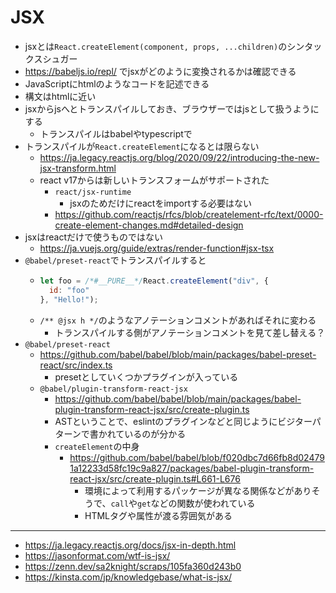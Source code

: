 # JSX

- jsxとは`React.createElement(component, props, ...children)`のシンタックスシュガー
- https://babeljs.io/repl/ でjsxがどのように変換されるかは確認できる
- JavaScriptにhtmlのようなコードを記述できる
- 構文はhtmlに近い
- jsxからjsへとトランスパイルしておき、ブラウザーではjsとして扱うようにする
  - トランスパイルはbabelやtypescriptで
- トランスパイルが`React.createElement`になるとは限らない
  - https://ja.legacy.reactjs.org/blog/2020/09/22/introducing-the-new-jsx-transform.html
  - react v17からは新しいトランスフォームがサポートされた
    - `react/jsx-runtime`
      - jsxのためだけにreactをimportする必要はない
    - https://github.com/reactjs/rfcs/blob/createlement-rfc/text/0000-create-element-changes.md#detailed-design
- jsxはreactだけで使うものではない
  - https://ja.vuejs.org/guide/extras/render-function#jsx-tsx
- `@babel/preset-react`でトランスパイルすると
  - ```js
    let foo = /*#__PURE__*/React.createElement("div", {
      id: "foo"
    }, "Hello!");
    ```
  - `/** @jsx h */`のようなアノテーションコメントがあればそれに変わる
    - トランスパイルする側がアノテーションコメントを見て差し替える？
- `@babel/preset-react`
  - https://github.com/babel/babel/blob/main/packages/babel-preset-react/src/index.ts
    - presetとしていくつかプラグインが入っている
  - `@babel/plugin-transform-react-jsx`
    - https://github.com/babel/babel/blob/main/packages/babel-plugin-transform-react-jsx/src/create-plugin.ts
    - ASTということで、eslintのプラグインなどと同じようにビジターパターンで書かれているのが分かる
    - `createElement`の中身
      - https://github.com/babel/babel/blob/f020dbc7d66fb8d024791a12233d58fc19c9a827/packages/babel-plugin-transform-react-jsx/src/create-plugin.ts#L661-L676
        - 環境によって利用するパッケージが異なる関係などがありそうで、`call`や`get`などの関数が使われている
        - HTMLタグや属性が渡る雰囲気がある

--- 

- https://ja.legacy.reactjs.org/docs/jsx-in-depth.html
- https://jasonformat.com/wtf-is-jsx/
- https://zenn.dev/sa2knight/scraps/105fa360d243b0
- https://kinsta.com/jp/knowledgebase/what-is-jsx/